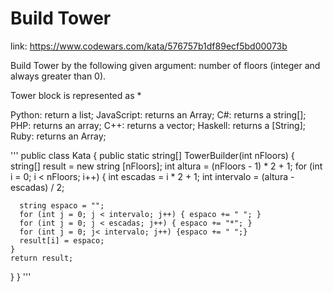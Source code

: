 # Build Tower

link: https://www.codewars.com/kata/576757b1df89ecf5bd00073b

Build Tower by the following given argument:
number of floors (integer and always greater than 0).

Tower block is represented as *

Python: return a list;
JavaScript: returns an Array;
C#: returns a string[];
PHP: returns an array;
C++: returns a vector<string>;
Haskell: returns a [String];
Ruby: returns an Array;

'''
public class Kata
{
  public static string[] TowerBuilder(int nFloors)
  {
    string[] result = new string [nFloors];
    int altura = (nFloors - 1) * 2 + 1;
    for (int i = 0; i < nFloors; i++)
    {
      int escadas = i * 2 + 1;
      int intervalo = (altura - escadas) / 2;
      
      string espaco = "";
      for (int j = 0; j < intervalo; j++) { espaco += " "; }
      for (int j = 0; j < escadas; j++) { espaco += "*"; }
      for (int j = 0; j< intervalo; j++) {espaco += " ";}
      result[i] = espaco;
    }
    return result;
  }
}
'''
